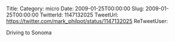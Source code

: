 Title: 
Category: micro
Date: 2009-01-25T00:00:00
Slug: 2009-01-25T00:00:00
TwitterId: 1147132025
TweetUrl: https://twitter.com/mark_philpot/status/1147132025
ReTweetUser: 

Driving to Sonoma
